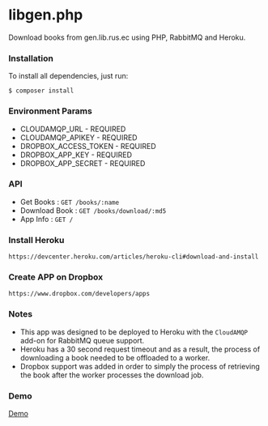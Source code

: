# libgen.php
Download books from gen.lib.rus.ec using PHP, RabbitMQ and Heroku. 

### Installation
To install all dependencies, just run:
```
$ composer install
```

### Environment Params
* CLOUDAMQP_URL - REQUIRED
* CLOUDAMQP_APIKEY - REQUIRED
* DROPBOX_ACCESS_TOKEN - REQUIRED
* DROPBOX_APP_KEY - REQUIRED
* DROPBOX_APP_SECRET - REQUIRED

### API 
* Get Books : `GET /books/:name`
* Download Book : `GET /books/download/:md5`
* App Info : `GET /`

### Install Heroku
```
https://devcenter.heroku.com/articles/heroku-cli#download-and-install
```

### Create APP on Dropbox
```
https://www.dropbox.com/developers/apps
```

### Notes
* This app was designed to be deployed to Heroku with the `CloudAMQP` add-on for RabbitMQ queue support.
* Heroku has a 30 second request timeout and as a result, the process of downloading a book needed to be offloaded to a worker.
* Dropbox support was added in order to simply the process of retrieving the book after the worker processes the download job.


### Demo
[Demo](https://genesis-backend.herokuapp.com)
